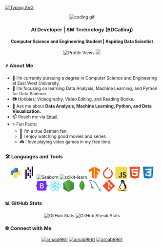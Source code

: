 [![Typing SVG](https://readme-typing-svg.herokuapp.com?color=%23F727A9&lines=Hi+there%2C+I'm+Arnab)](https://git.io/typing-svg)

<p align="center">
 <img src="https://media.giphy.com/media/v1.Y2lkPTc5MGI3NjExYjEyM21pOHd6Mng5MzM3ejIwNjYyaG80dXVuaGY0cGFpMnJ0dXhxdyZlcD12MV9pbnRlcm5hbF9naWZfYnlfaWQmY3Q9Zw/HqWU6NTLNLzg2Qf5rH/giphy.webp" alt="coding gif" width="500"/>
</p>

<h3 align="center">AI Developer | SM Technology (BDCalling) </h3>
<h4 align="center">Computer Science and Engineering Student | Aspiring Data Scientist</h4>

<p align="center">
 <img src="https://komarev.com/ghpvc/?username=arnab9961&label=Profile%20Views&color=blueviolet&style=flat" alt="Profile Views" />
 <a href="https://twitter.com/arnab9961">
   <img src="https://img.shields.io/twitter/follow/arnab9961?label=Follow&style=flat&logo=twitter&color=blueviolet" />
 </a>
</p>

### ⚡ About Me

- 🔭 I’m currently pursuing a degree in Computer Science and Engineering at East West University.
- 🌱 I’m focusing on learning Data Analysis, Machine Learning, and Python for Data Science.
- 📷 Hobbies: Videography, Video Editing, and Reading Books.
- 💬 Ask me about **Data Analysis, Machine Learning, Python, and Data Visualization.**
- 📫 Reach me via [Email](mailto:dmrafiun@gmail.com).
- ⚡ Fun Facts:
  - 🦇 I’m a true Batman fan.
  - 🎥 I enjoy watching good movies and series.
  - 🎮 I love playing video games in my free time.

### 🛠️ Languages and Tools

<p align="center">
 <img src="https://raw.githubusercontent.com/devicons/devicon/master/icons/python/python-original.svg" alt="Python" width="40" height="40" />
 <img src="https://raw.githubusercontent.com/devicons/devicon/master/icons/pandas/pandas-original.svg" alt="Pandas" width="40" height="40" />
 <img src="https://seaborn.pydata.org/_images/logo-mark-lightbg.svg" alt="Seaborn" width="40" height="40" />
 <img src="https://upload.wikimedia.org/wikipedia/commons/0/05/Scikit_learn_logo_small.svg" alt="scikit-learn" width="40" height="40" />
 <img src="https://raw.githubusercontent.com/devicons/devicon/master/icons/tensorflow/tensorflow-original.svg" alt="TensorFlow" width="40" height="40" />
 <img src="https://raw.githubusercontent.com/devicons/devicon/master/icons/pytorch/pytorch-original.svg" alt="PyTorch" width="40" height="40" />
 <img src="https://raw.githubusercontent.com/devicons/devicon/master/icons/javascript/javascript-original.svg" alt="JavaScript" width="40" height="40" />
 <img src="https://raw.githubusercontent.com/devicons/devicon/master/icons/html5/html5-original.svg" alt="HTML5" width="40" height="40" />
 <img src="https://raw.githubusercontent.com/devicons/devicon/master/icons/css3/css3-original.svg" alt="CSS3" width="40" height="40" />
 <img src="https://raw.githubusercontent.com/devicons/devicon/master/icons/bootstrap/bootstrap-plain.svg" alt="Bootstrap" width="40" height="40" />
 <img src="https://raw.githubusercontent.com/devicons/devicon/master/icons/react/react-original.svg" alt="React" width="40" height="40" />
 <img src="https://raw.githubusercontent.com/devicons/devicon/master/icons/nodejs/nodejs-original.svg" alt="Node.js" width="40" height="40" />
 <img src="https://raw.githubusercontent.com/devicons/devicon/master/icons/mongodb/mongodb-original.svg" alt="MongoDB" width="40" height="40" />
 <img src="https://raw.githubusercontent.com/devicons/devicon/master/icons/mysql/mysql-original.svg" alt="MySQL" width="40" height="40" />
 <img src="https://raw.githubusercontent.com/devicons/devicon/master/icons/git/git-original.svg" alt="Git" width="40" height="40" />
 <img src="https://raw.githubusercontent.com/devicons/devicon/master/icons/linux/linux-original.svg" alt="Linux" width="40" height="40" />
</p>

### 📊 GitHub Stats

<p align="center">
 <img src="https://github-readme-stats.vercel.app/api?username=arnab9961&show_icons=true&theme=radical" alt="GitHub Stats" />
 <img src="https://github-readme-streak-stats.herokuapp.com/?user=arnab9961&theme=radical" alt="GitHub Streak Stats" />
</p>

### 🌐 Connect with Me

<p align="center">
<a href="https://linkedin.com/in/arnab9961" target="blank"><img align="center" src="https://raw.githubusercontent.com/rahuldkjain/github-profile-readme-generator/master/src/images/icons/Social/linked-in-alt.svg" alt="arnab9961" height="30" width="40" /></a>
<a href="https://fb.com/arnab9961" target="blank"><img align="center" src="https://raw.githubusercontent.com/rahuldkjain/github-profile-readme-generator/master/src/images/icons/Social/facebook.svg" alt="arnab9961" height="30" width="40" /></a>
<a href="https://instagram.com/arnab9961" target="blank"><img align="center" src="https://raw.githubusercontent.com/rahuldkjain/github-profile-readme-generator/master/src/images/icons/Social/instagram.svg" alt="arnab9961" height="30" width="40" /></a>
</p>



